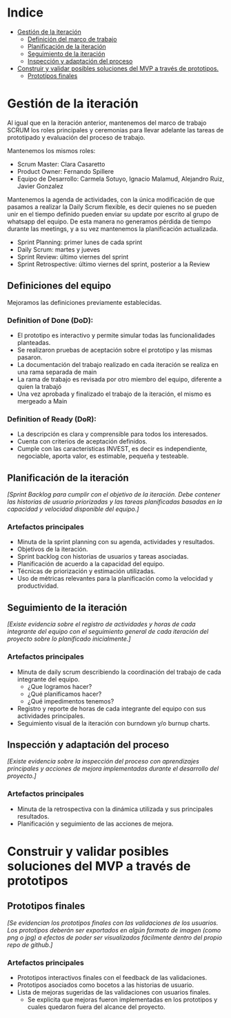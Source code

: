 # Indice

- [Gestión de la iteración](#gestión-de-la-iteración)
  - [Definición del marco de trabajo](#definición-del-marco-de-trabajo)
  - [Planificación de la iteración](#planificación-de-la-iteración)
  - [Seguimiento de la iteración](#seguimiento-de-la-iteración)
  - [Inspección y adaptación del proceso](#inspección-y-adaptación-del-proceso)
- [Construir y validar posibles soluciones del MVP a través de prototipos.](#construir-y-validar-posibles-soluciones-del-mvp-a-través-de-prototipos)
  - [Prototipos finales](#prototipos-finales)

# Gestión de la iteración

Al igual que en la iteración anterior, mantenemos del marco de trabajo SCRUM los roles principales y ceremonias para llevar adelante las tareas de prototipado y evaluación del proceso de trabajo.

Mantenemos los mismos roles:
- Scrum Master: Clara Casaretto
- Product Owner: Fernando Spillere
- Equipo de Desarrollo: Carmela Sotuyo, Ignacio Malamud, Alejandro Ruiz, Javier Gonzalez

Mantenemos la agenda de actividades, con la única modificación de que pasamos a realizar la Daily Scrum flexible, es decir quienes no se pueden unir en el tiempo definido pueden enviar su update por escrito al grupo de whatsapp del equipo. De esta manera no generamos pérdida de tiempo durante las meetings, y a su vez mantenemos la planificación actualizada.

- Sprint Planning: primer lunes de cada sprint
- Daily Scrum: martes y jueves
- Sprint Review: último viernes del sprint
- Sprint Retrospective: último viernes del sprint, posterior a la Review

## Definiciones del equipo

Mejoramos las definiciones previamente establecidas.

### Definition of Done (DoD): 

- El prototipo es interactivo y permite simular todas las funcionalidades planteadas.
- Se realizaron pruebas de aceptación sobre el prototipo y las mismas pasaron.
- La documentación del trabajo realizado en cada iteración se realiza en una rama separada de main
- La rama de trabajo es revisada por otro miembro del equipo, diferente a quien la trabajó
- Una vez aprobada y finalizado el trabajo de la iteración, el mismo es mergeado a Main

### Definition of Ready (DoR):

- La descripción es clara y comprensible para todos los interesados.
- Cuenta con criterios de aceptación definidos.
- Cumple con las características INVEST, es decir es independiente, negociable, aporta valor, es estimable, pequeña y testeable.

## Planificación de la iteración

_[Sprint Backlog para cumplir con el objetivo de la iteración. Debe contener las historias de usuario priorizadas y las tareas planificadas basadas en la capacidad y velocidad disponible del equipo.]_

### Artefactos principales

- Minuta de la sprint planning con su agenda, actividades y resultados.
- Objetivos de la iteración.
- Sprint backlog con historias de usuarios y tareas asociadas.
- Planificación de acuerdo a la capacidad del equipo.
- Técnicas de priorización y estimación utilizadas.
- Uso de métricas relevantes para la planificación como la velocidad y productividad.

## Seguimiento de la iteración

_[Existe evidencia sobre el registro de actividades y horas de cada integrante del equipo con el seguimiento general de cada iteración del proyecto sobre lo planificado inicialmente.]_

### Artefactos principales

- Minuta de daily scrum describiendo la coordinación del trabajo de cada integrante del equipo.
  - ¿Que logramos hacer?
  - ¿Qué planificamos hacer?
  - ¿Qué impedimentos tenemos?
- Registro y reporte de horas de cada integrante del equipo con sus actividades principales.
- Seguimiento visual de la iteración con burndown y/o burnup charts.

## Inspección y adaptación del proceso

_[Existe evidencia sobre la inspección del proceso con aprendizajes principales y acciones de mejora implementadas durante el desarrollo del proyecto.]_

### Artefactos principales

- Minuta de la retrospectiva con la dinámica utilizada y sus principales resultados.
- Planificación y seguimiento de las acciones de mejora.

# Construir y validar posibles soluciones del MVP a través de prototipos

## Prototipos finales

_[Se evidencian los prototipos finales con las validaciones de los usuarios. Los prototipos deberán ser exportados en algún formato de imagen (como png o jpg) a efectos de poder ser visualizados fácilmente dentro del propio repo de github.]_

### Artefactos principales

- Prototipos interactivos finales con el feedback de las validaciones.
- Prototipos asociados como bocetos a las historias de usuario.
- Lista de mejoras sugeridas de las validaciones con usuarios finales.
  - Se explicita que mejoras fueron implementadas en los prototipos y cuales quedaron fuera del alcance del proyecto.
